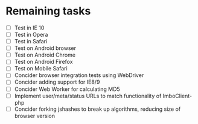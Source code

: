 # Remaining tasks

- [ ] Test in IE 10
- [ ] Test in Opera
- [ ] Test in Safari
- [ ] Test on Android browser
- [ ] Test on Android Chrome
- [ ] Test on Android Firefox
- [ ] Test on Mobile Safari
- [ ] Concider browser integration tests using WebDriver
- [ ] Concider adding support for IE8/9
- [ ] Concider Web Worker for calculating MD5
- [ ] Implement user/meta/status URLs to match functionality of ImboClient-php
- [ ] Concider forking jshashes to break up algorithms, reducing size of browser version
